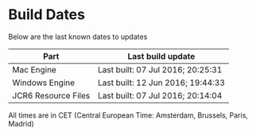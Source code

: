 # Build Dates

Below are the last known dates to updates

Part | Last build update
-----|-----
Mac Engine | Last built: 07 Jul 2016; 20:25:31
Windows Engine | Last built: 12 Jun 2016; 19:44:33
JCR6 Resource Files | Last built: 07 Jul 2016; 20:14:04
All times are in CET (Central European Time: Amsterdam, Brussels, Paris, Madrid)



